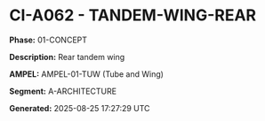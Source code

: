 # CI-A062 - TANDEM-WING-REAR

**Phase:** 01-CONCEPT

**Description:** Rear tandem wing

**AMPEL:** AMPEL-01-TUW (Tube and Wing)

**Segment:** A-ARCHITECTURE

**Generated:** 2025-08-25 17:27:29 UTC
